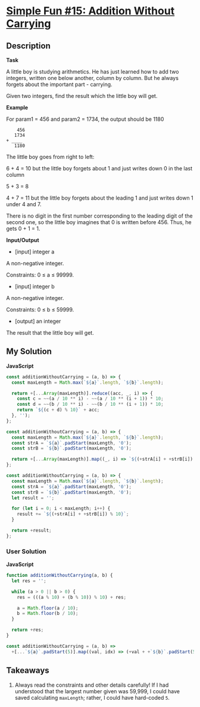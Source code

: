 # [Simple Fun #15: Addition Without Carrying](https://www.codewars.com/kata/588468f3b3d02cf67b0005cd)

## Description

**Task**

A little boy is studying arithmetics. He has just learned how to add two integers, written one below another, column by column. But he always forgets about the important part - carrying.

Given two integers, find the result which the little boy will get.

**Example**

For param1 = 456 and param2 = 1734, the output should be 1180

```
    456
   1734
+ ____
   1180
```

The little boy goes from right to left:

6 + 4 = 10 but the little boy forgets about 1 and just writes down 0 in the last column

5 + 3 = 8

4 + 7 = 11 but the little boy forgets about the leading 1 and just writes down 1 under 4 and 7.

There is no digit in the first number corresponding to the leading digit of the second one, so the little boy imagines that 0 is written before 456. Thus, he gets 0 + 1 = 1.

**Input/Output**

- [input] integer a

A non-negative integer.

Constraints: 0 ≤ a ≤ 99999.

- [input] integer b

A non-negative integer.

Constraints: 0 ≤ b ≤ 59999.

- [output] an integer

The result that the little boy will get.

## My Solution

**JavaScript**

```js
const additionWithoutCarrying = (a, b) => {
  const maxLength = Math.max(`${a}`.length, `${b}`.length);

  return +[...Array(maxLength)].reduce((acc, _, i) => {
    const c = ~~(a / 10 ** i) - ~~(a / 10 ** (i + 1)) * 10;
    const d = ~~(b / 10 ** i) - ~~(b / 10 ** (i + 1)) * 10;
    return `${(c + d) % 10}` + acc;
  }, '');
};
```

```js
const additionWithoutCarrying = (a, b) => {
  const maxLength = Math.max(`${a}`.length, `${b}`.length);
  const strA = `${a}`.padStart(maxLength, '0');
  const strB = `${b}`.padStart(maxLength, '0');

  return +[...Array(maxLength)].map((_, i) => `${(+strA[i] + +strB[i]) % 10}`).join('');
};
```

```js
const additionWithoutCarrying = (a, b) => {
  const maxLength = Math.max(`${a}`.length, `${b}`.length);
  const strA = `${a}`.padStart(maxLength, '0');
  const strB = `${b}`.padStart(maxLength, '0');
  let result = '';

  for (let i = 0; i < maxLength; i++) {
    result += `${(+strA[i] + +strB[i]) % 10}`;
  }

  return +result;
};
```

### User Solution

**JavaScript**

```js
function additionWithoutCarrying(a, b) {
  let res = '';

  while (a > 0 || b > 0) {
    res = (((a % 10) + (b % 10)) % 10) + res;

    a = Math.floor(a / 10);
    b = Math.floor(b / 10);
  }

  return +res;
}
```

```js
const additionWithoutCarrying = (a, b) =>
  +[...`${a}`.padStart(5)].map((val, idx) => (+val + +`${b}`.padStart(5)[idx]) % 10).join(``);
```

## Takeaways

1. Always read the constraints and other details carefully! If I had understood that the largest number given was 59,999, I could have saved calculating `maxLength`; rather, I could have hard-coded `5`.
